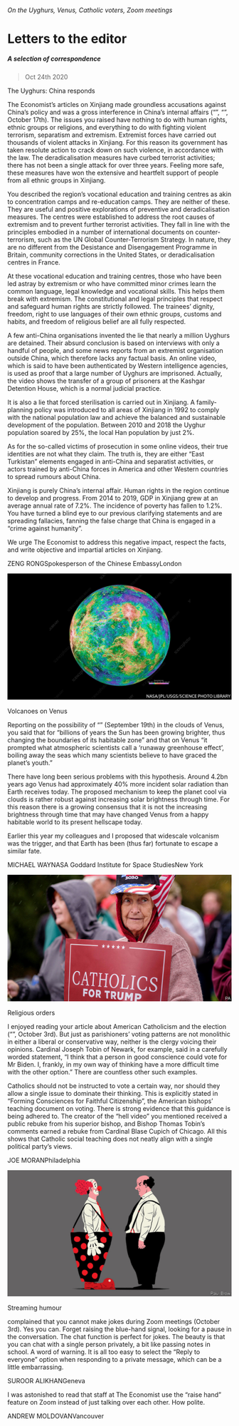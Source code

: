 ###### On the Uyghurs, Venus, Catholic voters, Zoom meetings

# Letters to the editor 

##### A selection of correspondence 

> Oct 24th 2020 


 The Uyghurs: China responds

The Economist’s articles on Xinjiang made groundless accusations against China’s policy and was a gross interference in China’s internal affairs (“”, “”, October 17th). The issues you raised have nothing to do with human rights, ethnic groups or religions, and everything to do with fighting violent terrorism, separatism and extremism. Extremist forces have carried out thousands of violent attacks in Xinjiang. For this reason its government has taken resolute action to crack down on such violence, in accordance with the law. The deradicalisation measures have curbed terrorist activities; there has not been a single attack for over three years. Feeling more safe, these measures have won the extensive and heartfelt support of people from all ethnic groups in Xinjiang.


You described the region’s vocational education and training centres as akin to concentration camps and re-education camps. They are neither of these. They are useful and positive explorations of preventive and deradicalisation measures. The centres were established to address the root causes of extremism and to prevent further terrorist activities. They fall in line with the principles embodied in a number of international documents on counter-terrorism, such as the UN Global Counter-Terrorism Strategy. In nature, they are no different from the Desistance and Disengagement Programme in Britain, community corrections in the United States, or deradicalisation centres in France.

At these vocational education and training centres, those who have been led astray by extremism or who have committed minor crimes learn the common language, legal knowledge and vocational skills. This helps them break with extremism. The constitutional and legal principles that respect and safeguard human rights are strictly followed. The trainees’ dignity, freedom, right to use languages of their own ethnic groups, customs and habits, and freedom of religious belief are all fully respected.

A few anti-China organisations invented the lie that nearly a million Uyghurs are detained. Their absurd conclusion is based on interviews with only a handful of people, and some news reports from an extremist organisation outside China, which therefore lacks any factual basis. An online video, which is said to have been authenticated by Western intelligence agencies, is used as proof that a large number of Uyghurs are imprisoned. Actually, the video shows the transfer of a group of prisoners at the Kashgar Detention House, which is a normal judicial practice.

It is also a lie that forced sterilisation is carried out in Xinjiang. A family-planning policy was introduced to all areas of Xinjiang in 1992 to comply with the national population law and achieve the balanced and sustainable development of the population. Between 2010 and 2018 the Uyghur population soared by 25%, the local Han population by just 2%.

As for the so-called victims of prosecution in some online videos, their true identities are not what they claim. The truth is, they are either “East Turkistan” elements engaged in anti-China and separatist activities, or actors trained by anti-China forces in America and other Western countries to spread rumours about China.

Xinjiang is purely China’s internal affair. Human rights in the region continue to develop and progress. From 2014 to 2019, GDP in Xinjiang grew at an average annual rate of 7.2%. The incidence of poverty has fallen to 1.2%. You have turned a blind eye to our previous clarifying statements and are spreading fallacies, fanning the false charge that China is engaged in a “crime against humanity”.

We urge The Economist to address this negative impact, respect the facts, and write objective and impartial articles on Xinjiang.

ZENG RONGSpokesperson of the Chinese EmbassyLondon

![image](images/20200919_STD002.jpg) 


Volcanoes on Venus

Reporting on the possibility of “” (September 19th) in the clouds of Venus, you said that for “billions of years the Sun has been growing brighter, thus changing the boundaries of its habitable zone” and that on Venus “it prompted what atmospheric scientists call a ‘runaway greenhouse effect’, boiling away the seas which many scientists believe to have graced the planet’s youth.”

There have long been serious problems with this hypothesis. Around 4.2bn years ago Venus had approximately 40% more incident solar radiation than Earth receives today. The proposed mechanism to keep the planet cool via clouds is rather robust against increasing solar brightness through time. For this reason there is a growing consensus that it is not the increasing brightness through time that may have changed Venus from a happy habitable world to its present hellscape today.

Earlier this year my colleagues and I proposed that widescale volcanism was the trigger, and that Earth has been (thus far) fortunate to escape a similar fate.

MICHAEL WAYNASA Goddard Institute for Space StudiesNew York

![image](images/20201003_USP509_0.jpg) 


Religious orders

I enjoyed reading your article about American Catholicism and the election (“”, October 3rd). But just as parishioners’ voting patterns are not monolithic in either a liberal or conservative way, neither is the clergy voicing their opinions. Cardinal Joseph Tobin of Newark, for example, said in a carefully worded statement, “I think that a person in good conscience could vote for Mr Biden. I, frankly, in my own way of thinking have a more difficult time with the other option.” There are countless other such examples.

Catholics should not be instructed to vote a certain way, nor should they allow a single issue to dominate their thinking. This is explicitly stated in “Forming Consciences for Faithful Citizenship”, the American bishops’ teaching document on voting. There is strong evidence that this guidance is being adhered to. The creator of the “hell video” you mentioned received a public rebuke from his superior bishop, and Bishop Thomas Tobin’s comments earned a rebuke from Cardinal Blase Cupich of Chicago. All this shows that Catholic social teaching does not neatly align with a single political party’s views.

JOE MORANPhiladelphia

![image](images/20201003_WBD002.jpg) 


Streaming humour

complained that you cannot make jokes during Zoom meetings (October 3rd). Yes you can. Forget raising the blue-hand signal, looking for a pause in the conversation. The chat function is perfect for jokes. The beauty is that you can chat with a single person privately, a bit like passing notes in school. A word of warning. It is all too easy to select the “Reply to everyone” option when responding to a private message, which can be a little embarrassing.

SUROOR ALIKHANGeneva

I was astonished to read that staff at The Economist use the “raise hand” feature on Zoom instead of just talking over each other. How polite.

ANDREW MOLDOVANVancouver


